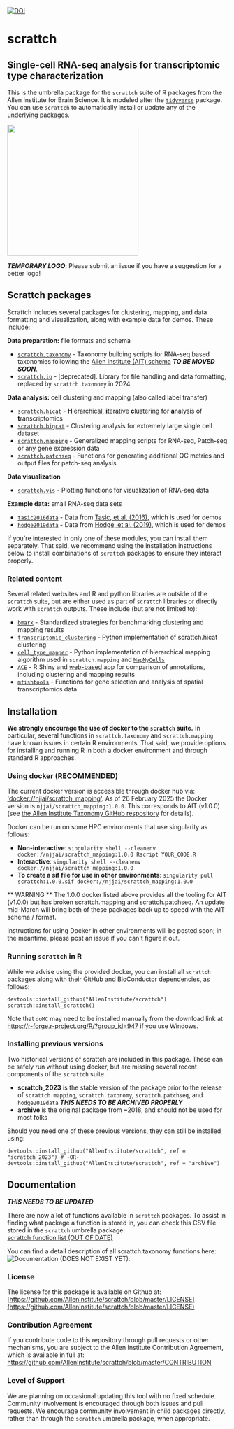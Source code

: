 [![DOI](https://zenodo.org/badge/119578865.svg)](https://zenodo.org/doi/10.5281/zenodo.12706763)

# scrattch
## **S**ingle-**c**ell **R**NA-seq **a**nalysis for **t**ranscriptomic **t**ype **ch**aracterization

This is the umbrella package for the `scrattch` suite of R packages from the Allen Institute for Brain Science. It is modeled after the [`tidyverse`](https://www.tidyverse.org/) package.  You can use `scrattch` to automatically install or update any of the underlying packages.  

<img src="https://github.com/user-attachments/assets/6c29a501-6934-486f-8b8e-6b72a21a9b6c" width="300" />

***TEMPORARY LOGO***: Please submit an issue if you have a suggestion for a better logo!


## Scrattch packages

Scrattch includes several packages for clustering, mapping, and data formatting and visualization, along with example data for demos.  These include:

**Data preparation:** file formats and schema

* [`scrattch.taxonomy`](https://github.com/AllenInstitute/scrattch.taxonomy) - Taxonomy building scripts for RNA-seq based taxonomies following the [Allen Institute (AIT) schema](https://github.com/AllenInstitute/scrattch.taxonomy/tree/main/schema) ***TO BE MOVED SOON***.  
* [`scrattch.io`](https://github.com/AllenInstitute/scrattch.io) - [deprecated]. Library for file handling and data formatting, replaced by `scrattch.taxonomy` in 2024  

**Data analysis:** cell clustering and mapping (also called label transfer)

* [`scrattch.hicat`](https://github.com/AllenInstitute/scrattch.hicat) - **H**ierarchical, **i**terative **c**lustering for **a**nalysis of  **t**ranscriptomics  
* [`scrattch.bigcat`](https://github.com/AllenInstitute/scrattch.bigcat) - Clustering analysis for extremely large single cell dataset  
* [`scrattch.mapping`](https://github.com/AllenInstitute/scrattch.mapping) - Generalized mapping scripts for RNA-seq, Patch-seq or any gene expression data  
* [`scrattch.patchseq`](https://github.com/AllenInstitute/scrattch.patchseq) - Functions for generating additional QC metrics and output files for patch-seq analysis   

**Data visualization**

* [`scrattch.vis`](https://github.com/AllenInstitute/scrattch.vis) - Plotting functions for visualization of RNA-seq data  

**Example data:** small RNA-seq data sets

* [`tasic2016data`](https://github.com/AllenInstitute/tasic2016data) - Data from [Tasic, et al. (2016)](https://pubmed.ncbi.nlm.nih.gov/26727548/), which is used for demos  
* [`hodge2019data`](https://github.com/AllenInstitute/hodge2019data) - Data from [Hodge, et al. (2019)](https://pubmed.ncbi.nlm.nih.gov/31435019/), which is used for demos  

If you're interested in only one of these modules, you can install them separately. That said, we recommend using the installation instructions below to install combinations of `scrattch` packages to ensure they interact properly.  

### Related content

Several related websites and R and python libraries are outside of the `scrattch` suite, but are either used as part of `scrattch` libraries or directly work with `scrattch` outputs.  These include (but are not limited to):

* [`bmark`](https://github.com/AllenInstitute/bmark) - Standardized strategies for benchmarking clustering and mapping results  
* [`transcriptomic_clustering`](https://github.com/AllenInstitute/transcriptomic_clustering) - Python implementation of scrattch.hicat clustering  
* [`cell_type_mapper`](https://github.com/AllenInstitute/cell_type_mapper) - Python implementation of hierarchical mapping algorithm used in `scrattch.mapping` and [`MapMyCells`](https://portal.brain-map.org/atlases-and-data/bkp/mapmycells)  
* [`ACE`](https://github.com/AllenInstitute/ace) - R Shiny and [web-based](https://sea-ad.shinyapps.io/ACEapp/) app for comparison of annotations, including clustering and mapping results  
* [`mfishtools`](https://github.com/AllenInstitute/mfishtools) - Functions for gene selection and analysis of spatial transcriptomics data  


## Installation

**We strongly encourage the use of docker to the `scrattch` suite.** In particular, several functions in `scrattch.taxonomy` and `scrattch.mapping` have known issues in certain R environments.  That said, we provide options for installing and running R in both a docker environment and through standard R approaches.

### Using docker (RECOMMENDED)

The current docker version is accessible through docker hub via: ['docker://njjai/scrattch_mapping'](https://hub.docker.com/r/njjai/scrattch_mapping). As of 26 February 2025 the Docker version is `njjai/scrattch_mapping:1.0.0`.  This corresponds to AIT (v1.0.0) (see [the Allen Institute Taxonomy GitHub respository](https://github.com/AllenInstitute/AllenInstituteTaxonomy/) for details).

Docker can be run on some HPC environments that use singularity as follows:

* **Non-interactive**: `singularity shell --cleanenv docker://njjai/scrattch_mapping:1.0.0 Rscript YOUR_CODE.R`
* **Interactive**: `singularity shell --cleanenv docker://njjai/scrattch_mapping:1.0.0`
* **To create a sif file for use in other environments**: `singularity pull scrattch:1.0.0.sif docker://njjai/scrattch_mapping:1.0.0`

** WARNING ** The 1.0.0 docker listed above provides all the tooling for AIT (v1.0.0) but has broken scrattch.mapping and scrattch.patchseq. An update mid-March will bring both of these packages back up to speed with the AIT schema / format. 

Instructions for using Docker in other environments will be posted soon; in the meantime, please post an issue if you can't figure it out.

### Running `scrattch` in R

While we advise using the provided docker, you can install all `scrattch` packages along with their GitHub and BioConductor dependencies, as follows:
```
devtools::install_github("AllenInstitute/scrattch")
scrattch::install_scrattch()
```
Note that `doMC` may need to be installed manually from the download link at https://r-forge.r-project.org/R/?group_id=947 if you use Windows.

### Installing previous versions

Two historical versions of scrattch are included in this package. These can be safely run without using docker, but are missing several recent components of the `scrattch` suite.

* **scrattch_2023** is the stable version of the package prior to the release of `scrattch.mapping`, `scrattch.taxonomy`, `scrattch.patchseq`, and `hodge2019data` ***THIS NEEDS TO BE ARCHIVED PROPERLY***  
* **archive** is the original package from ~2018, and should not be used for most folks

Should you need one of these previous versions, they can still be installed using:  
```
devtools::install_github("AllenInstitute/scrattch", ref = "scrattch_2023") # -OR-
devtools::install_github("AllenInstitute/scrattch", ref = "archive")
```


## Documentation

***THIS NEEDS TO BE UPDATED***

There are now a lot of functions available in `scrattch` packages. To assist in finding what package a function is stored in, you can check this CSV file stored in the `scrattch` umbrella package:  
[scrattch function list (OUT OF DATE)](https://github.com/AllenInstitute/scrattch/blob/dev/inst/scrattch_function_list.csv)

You can find a detail description of all scrattch.taxonomy functions here: ![Documentation (DOES NOT EXIST YET)](https://github.com/AllenInstitute/scrattch).

### License

The license for this package is available on Github at: [https://github.com/AllenInstitute/scrattch/blob/master/LICENSE](https://github.com/AllenInstitute/scrattch/blob/master/LICENSE)

### Contribution Agreement

If you contribute code to this repository through pull requests or other mechanisms, you are subject to the Allen Institute Contribution Agreement, which is available in full at: https://github.com/AllenInstitute/scrattch/blob/master/CONTRIBUTION

### Level of Support

We are planning on occasional updating this tool with no fixed schedule. Community involvement is encouraged through both issues and pull requests.  We encourage community involvement in child packages directly, rather than through the `scrattch` umbrella package, when appropriate.

